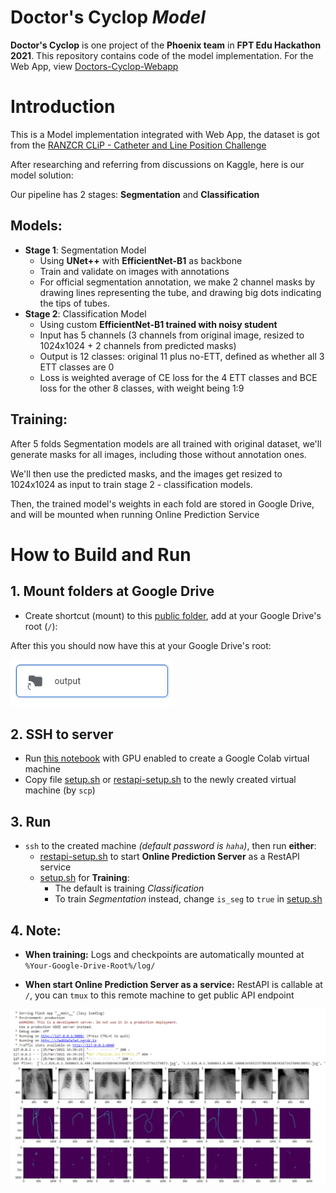 # Doctor's Cyclop *Model*

**Doctor's Cyclop** is one project of the **Phoenix team** in **FPT Edu Hackathon 2021**. This repository contains code of the model implementation. For the Web App, view 
[Doctors-Cyclop-Webapp](https://github.com/DAN3002/Doctors-Cyclop-Webapp)

# Introduction

This is a Model implementation integrated with Web App, the dataset is got from the [RANZCR CLiP - Catheter and Line Position Challenge](https://www.kaggle.com/c/ranzcr-clip-catheter-line-classification)

After researching and referring from discussions on Kaggle, here is our model solution:

Our pipeline has 2 stages: **Segmentation** and **Classification**

## Models:

- **Stage 1**: Segmentation Model
  - Using **UNet++** with **EfficientNet-B1** as backbone
  - Train and validate on images with annotations
  - For official segmentation annotation, we make 2 channel masks by drawing lines representing the tube, and drawing big dots indicating the tips of tubes.
- **Stage 2**: Classification Model
  - Using custom **EfficientNet-B1 trained with noisy student**
  - Input has 5 channels (3 channels from original image, resized to 1024x1024 + 2 channels from predicted masks)
  - Output is 12 classes: original 11 plus no-ETT, defined as whether all 3 ETT classes are 0
  - Loss is weighted average of CE loss for the 4 ETT classes and BCE loss for the other 8 classes, with weight being 1:9

## Training:

After 5 folds Segmentation models are all trained with original dataset, we'll generate masks for all images, including those without annotation ones.

We'll then use the predicted masks, and the images get resized to 1024x1024 as input to train stage 2 - classification models.

Then, the trained model's weights in each fold are stored in Google Drive, and will be mounted when running Online Prediction Service

# How to Build and Run

## 1. Mount folders at Google Drive

- Create shortcut (mount) to this [public folder](https://drive.google.com/drive/folders/1XxKDVzCms_O6UVG2zNKvmwV0rNtTmtIq?usp=sharing), add at your Google Drive's root (`/`):

After this you should now have this at your Google Drive's root:

![root google drive structure](readme-assets/images/Google-Drive-Structure.png)

## 2. SSH to server

- Run [this notebook](https://colab.research.google.com/drive/1L-ibyztYYcM0rmuXkPihN8LHP0TxkRi4?usp=sharing) with GPU enabled to create a Google Colab virtual machine
- Copy file [setup.sh](setup.sh) or [restapi-setup.sh](restapi-setup.sh) to the newly created virtual machine (by `scp`)

## 3. Run

- `ssh` to the created machine *(default password is `haha`)*, then run **either**:
  - [restapi-setup.sh](restapi-setup.sh) to start **Online Prediction Server** as a RestAPI service
  - [setup.sh](setup.sh) for **Training**:
    - The default is training *Classification*
    - To train *Segmentation* instead, change `is_seg` to `true` in [setup.sh](setup.sh)

## 4. Note:
- **When training:** Logs and checkpoints are automatically mounted at `%Your-Google-Drive-Root%/log/`

- **When start Online Prediction Server as a service:** RestAPI is callable at `/`, you can `tmux` to this remote machine to get public API endpoint

![Online Prediction](readme-assets/images/RestAPI-Online-Prediction.png)
